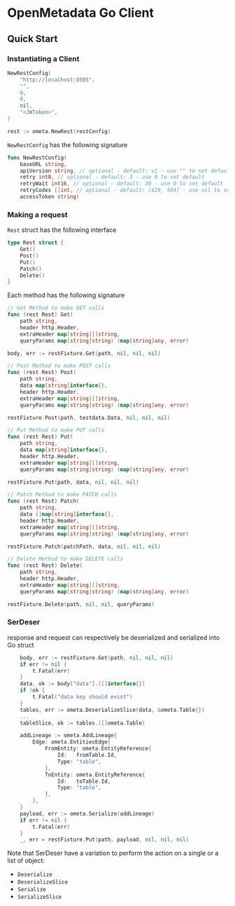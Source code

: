 # OpenMetadata Go Client
## Quick Start
### Instantiating a Client
```go
NewRestConfig(
    "http://localhost:8585",
    "",
    0,
    0,
    nil,
    "<JWToken>",
)

rest := ometa.NewRest(restConfig)
```

`NewRestConfig` has the following signature
```go
func NewRestConfig(
	baseURL string,
	apiVersion string, // optional - default: v1 - use "" to set default
	retry int8, // optional - default: 3 - use 0 to set default
	retryWait int16, // optional - default: 30 - use 0 to set default
	retryCodes []int, // optional - default: [429, 504] - use nil to set default
	accessToken string)
```

### Making a request
`Rest` struct has the following interface
```go
type Rest struct {
	Get()
    Post()
    Put()
    Patch()
    Delete()
}
```

Each method has the following signature

```go
// Get Method to make GET calls
func (rest Rest) Get(
	path string,
	header http.Header,
	extraHeader map[string][]string,
	queryParams map[string]string) (map[string]any, error)

body, err := restFixture.Get(path, nil, nil, nil)

// Post Method to make POST calls
func (rest Rest) Post(
	path string,
	data map[string]interface{},
	header http.Header,
	extraHeader map[string][]string,
	queryParams map[string]string) (map[string]any, error)

restFixture.Post(path, testdata.Data, nil, nil, nil)

// Put Method to make PUT calls
func (rest Rest) Put(
	path string,
	data map[string]interface{},
	header http.Header,
	extraHeader map[string][]string,
	queryParams map[string]string) (map[string]any, error)

restFixture.Put(path, data, nil, nil, nil)

// Patch Method to make PATCH calls
func (rest Rest) Patch(
	path string,
	data []map[string]interface{},
	header http.Header,
	extraHeader map[string][]string,
	queryParams map[string]string) (map[string]any, error)

restFixture.Patch(patchPath, data, nil, nil, nil)

// Delete Method to make DELETE calls
func (rest Rest) Delete(
	path string,
	header http.Header,
	extraHeader map[string][]string,
	queryParams map[string]string) (map[string]any, error)

restFixture.Delete(path, nil, nil, queryParams)
```

### SerDeser
response and request can respectively be deserialized and serialized into Go struct

```go
    body, err := restFixture.Get(path, nil, nil, nil)
    if err != nil {
		t.Fatal(err)
	}
	data, ok := body["data"].([]interface{})
	if !ok {
		t.Fatal("data key should exist")
	}
	tables, err := ometa.DeserializeSlice(data, &ometa.Table{})
    ...
    tableSlice, ok := tables.([]ometa.Table)

	addLineage := ometa.AddLineage{
		Edge: ometa.EntitiesEdge{
			FromEntity: ometa.EntityReference{
				Id:   fromTable.Id,
				Type: "table",
			},
			ToEntity: ometa.EntityReference{
				Id:   toTable.Id,
				Type: "table",
			},
		},
	}
    payload, err := ometa.Serialize(addLineage)
	if err != nil {
		t.Fatal(err)
	}
	_, err = restFixture.Put(path, payload, nil, nil, nil)
```

Note that SerDeser have a variation to perform the action on a single or a list of object:
- `Deserialize`
- `DeserializeSlice`
- `Serialize`
- `SerializeSlice`
